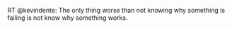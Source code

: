 <!--
id: 196169252
link: http://kevinisom.info/post/196169252/rt-kevindente-the-only-thing-worse-than-not
slug: rt-kevindente-the-only-thing-worse-than-not
date: Fri Sep 25 2009 11:51:35 GMT+1200 (NZST)
raw: {"blog_name":"kevinisom","id":196169252,"post_url":"http://kevinisom.info/post/196169252/rt-kevindente-the-only-thing-worse-than-not","slug":"rt-kevindente-the-only-thing-worse-than-not","type":"text","date":"2009-09-24 23:51:35 GMT","timestamp":1253836295,"state":"published","format":"html","reblog_key":"4vL3RMtF","tags":[],"short_url":"http://tmblr.co/Zw68YyBiKua","highlighted":[],"feed_item":"http://twitter.com/kev_nz/statuses/4354685995","from_feed_id":"650289","note_count":0,"title":null,"body":"<p>RT @kevindente: The only thing worse than not knowing why something is failing is not know why something works.</p>"}
publish: 2009-09-025
tags: 
title: null
-->


RT @kevindente: The only thing worse than not knowing why something is
failing is not know why something works.


